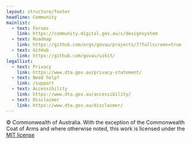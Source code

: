 ```yaml
---
layout: structure/footer
headline: Community
mainlist:
  - text: Forums
    link: https://community.digital.gov.au/c/designsystem
  - text: Roadmap
    link: https://github.com/orgs/govau/projects/7?fullscreen=true
  - text: GitHub
    link: https://github.com/govau/uikit/
legallist:
  - text: Privacy
    link: https://www.dta.gov.au/privacy-statement/
  - text: Need help?
    link: /support
  - text: Accessibility
    link: https://www.dta.gov.au/accessibility/
  - text: Disclaimer
    link: https://www.dta.gov.au/disclaimer/
---
```


© Commonwealth of Australia. With the exception of the Commonwealth Coat of Arms and where otherwise noted, this work is licensed under the [MIT license](https://github.com/govau/uikit/blob/master/LICENSE)
